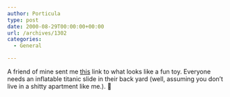 ```yaml
---
author: Porticula
type: post
date: 2000-08-29T00:00:00+00:00
url: /archives/1302
categories:
  - General

---
```

A friend of mine sent me [this][1] link to what looks like a fun toy. Everyone needs an inflatable titanic slide in their back yard (well, assuming you don&#8217;t live in a shitty apartment like me.). 🙂

 [1]: http://www.lesters.com/titanic.htm